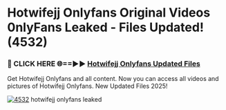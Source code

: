 # Hotwifejj Onlyfans Original Videos 0nlyFans Leaked - Files Updated! (4532)

<h3>🔴 CLICK HERE 🌐==►► <a href="https://tinyurl.com/x26r9saj" rel="nofollow">Hotwifejj Onlyfans Updated Files</a></h3>

Get Hotwifejj Onlyfans and all content. Now you can access all videos and pictures of Hotwifejj Onlyfans. New Updated Files 2025!

[![4532](https://i.imgur.com/LkgZPqh.gif)](https://tinyurl.com/x26r9saj)
hotwifejj onlyfans leaked